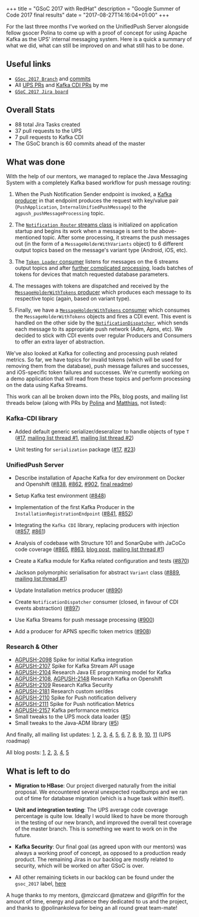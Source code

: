 +++
title = "GSoC 2017 with RedHat"
description = "Google Summer of Code 2017 final results"
date = "2017-08-27T14:16:04+01:00"
+++

For the last three months I've worked on the UnifiedPush Server alongside fellow gsocer Polina to come up with a proof of concept for using Apache Kafka as the UPS' internal messaging system. Here is a quick a summary of what we did, what can still be improved on and what still has to be done.

## Useful links
* [`GSoc 2017 Branch`](https://github.com/aerogear/aerogear-unifiedpush-server/tree/GSOC_2017_kafka) and [commits](https://github.com/aerogear/aerogear-unifiedpush-server/commits/GSOC_2017_kafka)
* All [UPS PRs](https://github.com/aerogear/aerogear-unifiedpush-server/pulls?utf8=✓&q=is%3Apr%20author%3Adimitraz%20) and [Kafka CDI PRs](https://github.com/matzew/kafka-cdi/pulls?q=is%3Apr+author%3Adimitraz) by me
* [`GSoC 2017 Jira board`](https://issues.jboss.org/browse/AGPUSH-2187?jql=labels%20%3D%20gsoc_2017)

## Overall Stats
* 88 total Jira Tasks created
* 37 pull requests to the UPS
* 7 pull requests to Kafka CDI 
* The GSoC branch is 60 commits ahead of the master

## What was done
With the help of our mentors, we managed to replace the Java Messaging System with a completely Kafka based workflow for push message routing: 

1. When the Push Notification Sender endpoint is invoked, a [Kafka producer](https://github.com/aerogear/aerogear-unifiedpush-server/pull/896) in that endpoint produces the request with key/value pair (`PushApplication`, `InternalUnifiedPushMessage`) to the `agpush_pushMessageProcessing` topic. 

2. The [`Notification Router` streams class](https://github.com/aerogear/aerogear-unifiedpush-server/pull/900) is initialized on application startup and begins its work when a message is sent to the above-mentioned topic. After some processing, it streams the push messages out (in the form of a `MessageHolderWithVariants` object) to 6 different output topics based on the message's variant type (Android, iOS, etc). 

3. The [`Token Loader` consumer](https://github.com/aerogear/aerogear-unifiedpush-server/pull/900/commits/0d5407e62ce8b15c1daabda29b56f2e2b85d6cf3) listens for messages on the 6 streams output topics and after [further complicated processing](https://github.com/aerogear/aerogear-unifiedpush-server/blob/5b268fcb80bd66a26b39147777061ff229ed39f9/push/sender/src/main/java/org/jboss/aerogear/unifiedpush/message/token/TokenLoader.java), loads batches of tokens for devices that match requested database parameters.

4. The messages with tokens are dispatched and received by the [`MessageHolderWithTokens` producer](https://github.com/aerogear/aerogear-unifiedpush-server/blob/5b268fcb80bd66a26b39147777061ff229ed39f9/push/sender/src/main/java/org/jboss/aerogear/unifiedpush/message/kafka/MessageHolderWithTokensKafkaProducer.java) which produces each message to its respective topic (again, based on variant type). 

5. Finally, we have a [`MessageHolderWithTokens` consumer](https://github.com/aerogear/aerogear-unifiedpush-server/blob/GSOC_2017_kafka/push/sender/src/main/java/org/jboss/aerogear/unifiedpush/message/kafka/MessageHolderWithTokensKafkaConsumer.java) which consumes the `MessageHolderWithTokens` objects and fires a CDI event. This event is handled on the other side by the [`NotificationDispatcher`](https://github.com/aerogear/aerogear-unifiedpush-server/blob/GSOC_2017_kafka/push/sender/src/main/java/org/jboss/aerogear/unifiedpush/message/NotificationDispatcher.java), which sends each message to its appropriate push network (Adm, Apns, etc).
We decided to stick with CDI events over regular Producers and Consumers to offer an extra layer of abstraction.

We've also looked at Kafka for collecting and processing push related metrics. So far, we have topics for invalid tokens (which will be used for removing them from the database), push message failures and successes, and iOS-specific token failures and successes. 
We're currently working on a demo application that will read from these topics and perform processing on the data using Kafka Streams.

This work can all be broken down into the PRs, blog posts, and mailing list threads below (along with PRs by [Polina](https://github.com/aerogear/aerogear-unifiedpush-server/pulls?q=is%3Apr+author%3Apolinankoleva) and [Matthias](https://github.com/aerogear/aerogear-unifiedpush-server/pulls?q=is%3Apr+author%3Amatzew), not listed):

### Kafka-CDI library
* Added default generic serializer/deseralizer to handle objects of type `T` ([#17](https://github.com/matzew/kafka-cdi/pull/17), [mailing list thread #1](http://lists.jboss.org/pipermail/aerogear-dev/2017-August/012934.html), [mailing list thread #2](http://lists.jboss.org/pipermail/aerogear-dev/2017-August/012951.html))

* Unit testing for `serialization` package ([#17](https://github.com/matzew/kafka-cdi/pull/17), [#23](https://github.com/matzew/kafka-cdi/pull/23))

### UnifiedPush Server
* Describe installation of Apache Kafka for dev environment on Docker and Openshift ([#838](https://github.com/aerogear/aerogear-unifiedpush-server/pull/838), [#862](https://github.com/aerogear/aerogear-unifiedpush-server/pull/862), [#902](https://github.com/aerogear/aerogear-unifiedpush-server/pull/902), [final readme](https://github.com/aerogear/aerogear-unifiedpush-server/tree/GSOC_2017_kafka/kafka))

* Setup Kafka test environment ([#848](https://github.com/aerogear/aerogear-unifiedpush-server/pull/848))

* Implementation of the first Kafka Producer in the `InstallationRegistrationEndpoint` ([#841](https://github.com/aerogear/aerogear-unifiedpush-server/pull/841), [#852](https://github.com/aerogear/aerogear-unifiedpush-server/pull/852))

* Integrating the `Kafka CDI` library, replacing producers with injection ([#857](https://github.com/aerogear/aerogear-unifiedpush-server/pull/857), [#861](https://github.com/aerogear/aerogear-unifiedpush-server/pull/860))

* Analysis of codebase with Structure 101 and SonarQube with JaCoCo code coverage ([#865](https://github.com/aerogear/aerogear-unifiedpush-server/pull/865), [#863](https://github.com/aerogear/aerogear-unifiedpush-server/pull/863), [blog post](https://dimitraz.github.io/blog/post/ups-metrics/), [mailing list thread #1](http://lists.jboss.org/pipermail/aerogear-dev/2017-July/012904.html))

* Create a Kafka module for Kafka related configuration and tests ([#870](https://github.com/aerogear/aerogear-unifiedpush-server/pull/870))

* Jackson polymorphic serialisation for abstract `Variant` class ([#889](https://github.com/aerogear/aerogear-unifiedpush-server/pull/889), [mailing list thread #1](http://lists.jboss.org/pipermail/aerogear-dev/2017-August/012951.html))

* Update Installation metrics producer ([#890](https://github.com/aerogear/aerogear-unifiedpush-server/pull/890))

* Create `NotificationDispatcher` consumer (closed, in favour of CDI events abstraction) ([#897](https://github.com/aerogear/aerogear-unifiedpush-server/pull/897))

* Use Kafka Streams for push message processing ([#900](https://github.com/aerogear/aerogear-unifiedpush-server/pull/900))

* Add a producer for APNS specific token metrics ([#908](https://github.com/aerogear/aerogear-unifiedpush-server/pull/908))

### Research & Other
* [AGPUSH-2098](https://issues.jboss.org/browse/AGPUSH-2098) Spike for initial Kafka integration 
* [AGPUSH-2107](https://issues.jboss.org/browse/AGPUSH-2107) Spike for Kafka Stream API usage
* [AGPUSH-2104](https://issues.jboss.org/browse/AGPUSH-2104) Research Java EE programming model for Kafka
* [AGPUSH-2108](https://issues.jboss.org/browse/AGPUSH-2108), [AGPUSH-2148](https://issues.jboss.org/browse/AGPUSH-2148) Research Kafka on Openshift 
* [AGPUSH-2109](https://issues.jboss.org/browse/AGPUSH-2109) Research Kafka Security
* [AGPUSH-2181](https://issues.jboss.org/browse/AGPUSH-2181) Research custom ser/des
* [AGPUSH-2110](https://issues.jboss.org/browse/AGPUSH-2110) Spike for Push notification delivery
* [AGPUSH-2111](https://issues.jboss.org/browse/AGPUSH-2111) Spike for Push notification Metrics
* [AGPUSH-2157](https://issues.jboss.org/browse/AGPUSH-2157) Kafka performance metrics
* Small tweaks to the UPS mock data loader ([#5](https://github.com/aerogear/ups-mock-data-loader/pull/5))
* Small tweaks to the Java-ADM library  ([#5](https://github.com/aerogear/java-adm/pull/5))

And finally, all mailing list updates: [1](http://lists.jboss.org/pipermail/aerogear-dev/2017-June/012887.html), [2](http://lists.jboss.org/pipermail/aerogear-dev/2017-June/012869.html), [3](http://lists.jboss.org/pipermail/aerogear-dev/2017-July/012894.html), [4](http://lists.jboss.org/pipermail/aerogear-dev/2017-July/012899.html), [5](http://lists.jboss.org/pipermail/aerogear-dev/2017-July/012904.html), [6](http://lists.jboss.org/pipermail/aerogear-dev/2017-July/012914.html), [7](http://lists.jboss.org/pipermail/aerogear-dev/2017-August/012934.html), [8](http://lists.jboss.org/pipermail/aerogear-dev/2017-August/012949.html), [9](http://lists.jboss.org/pipermail/aerogear-dev/2017-August/012955.html), [10](http://lists.jboss.org/pipermail/aerogear-dev/2017-August/012974.html), [11](http://lists.jboss.org/pipermail/aerogear-dev/2017-August/012976.html) (UPS roadmap)

All blog posts: [1](https://dimitraz.github.io/blog/post/welcome/), [2](https://dimitraz.github.io/blog/post/docker-networking/), [3](https://dimitraz.github.io/blog/post/ups-metrics/), [4](https://dimitraz.github.io/blog/post/phase-ii/), [5](https://dimitraz.github.io/blog/post/week-xiii/)


## What is left to do 
* **Migration to HBase**: Our project diverged naturally from the initial proposal. We encountered several unexpected roadbumps and we ran out of time for database migration (which is a huge task within itself). 

* **Unit and integration testing**: The UPS average code coverage percentage is quite low. Ideally I would liked to have be more thorough in the testing of our new branch, and improved the overall test coverage of the master branch. This is something we want to work on in the future.

* **Kafka Security**: Our final goal (as agreed upon with our mentors) was always a working proof of concept, as opposed to a production ready product. The remaining Jiras in our backlog are mostly related to security, which will be worked on after GSoC is over. 

* All other remaining tickets in our backlog can be found under the `gsoc_2017` label, [here](https://issues.jboss.org/browse/AGPUSH-2187?jql=labels%20%3D%20gsoc_2017)


A huge thanks to my mentors, @mziccard @matzew and @lgriffin for the amount of time, energy and patience they dedicated to us and the project, and thanks to @polinankoleva for being an all round great team-mate!
